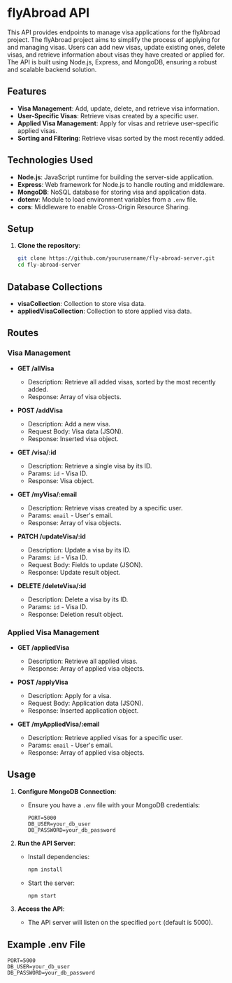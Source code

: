 # flyAbroad API

This API provides endpoints to manage visa applications for the flyAbroad project. The flyAbroad project aims to simplify the process of applying for and managing visas. Users can add new visas, update existing ones, delete visas, and retrieve information about visas they have created or applied for. The API is built using Node.js, Express, and MongoDB, ensuring a robust and scalable backend solution.

## Features

- **Visa Management**: Add, update, delete, and retrieve visa information.
- **User-Specific Visas**: Retrieve visas created by a specific user.
- **Applied Visa Management**: Apply for visas and retrieve user-specific applied visas.
- **Sorting and Filtering**: Retrieve visas sorted by the most recently added.

## Technologies Used

- **Node.js**: JavaScript runtime for building the server-side application.
- **Express**: Web framework for Node.js to handle routing and middleware.
- **MongoDB**: NoSQL database for storing visa and application data.
- **dotenv**: Module to load environment variables from a `.env` file.
- **cors**: Middleware to enable Cross-Origin Resource Sharing.

## Setup

1. **Clone the repository**:
   ```sh
   git clone https://github.com/yourusername/fly-abroad-server.git
   cd fly-abroad-server
   ```

## Database Collections

- **visaCollection**: Collection to store visa data.
- **appliedVisaCollection**: Collection to store applied visa data.

## Routes

### Visa Management

- **GET /allVisa**

  - Description: Retrieve all added visas, sorted by the most recently added.
  - Response: Array of visa objects.

- **POST /addVisa**

  - Description: Add a new visa.
  - Request Body: Visa data (JSON).
  - Response: Inserted visa object.

- **GET /visa/:id**

  - Description: Retrieve a single visa by its ID.
  - Params: `id` - Visa ID.
  - Response: Visa object.

- **GET /myVisa/:email**

  - Description: Retrieve visas created by a specific user.
  - Params: `email` - User's email.
  - Response: Array of visa objects.

- **PATCH /updateVisa/:id**

  - Description: Update a visa by its ID.
  - Params: `id` - Visa ID.
  - Request Body: Fields to update (JSON).
  - Response: Update result object.

- **DELETE /deleteVisa/:id**
  - Description: Delete a visa by its ID.
  - Params: `id` - Visa ID.
  - Response: Deletion result object.

### Applied Visa Management

- **GET /appliedVisa**

  - Description: Retrieve all applied visas.
  - Response: Array of applied visa objects.

- **POST /applyVisa**

  - Description: Apply for a visa.
  - Request Body: Application data (JSON).
  - Response: Inserted application object.

- **GET /myAppliedVisa/:email**
  - Description: Retrieve applied visas for a specific user.
  - Params: `email` - User's email.
  - Response: Array of applied visa objects.

## Usage

1. **Configure MongoDB Connection**:

   - Ensure you have a `.env` file with your MongoDB credentials:
     ```env
     PORT=5000
     DB_USER=your_db_user
     DB_PASSWORD=your_db_password
     ```

2. **Run the API Server**:

   - Install dependencies:
     ```sh
     npm install
     ```
   - Start the server:
     ```sh
     npm start
     ```

3. **Access the API**:
   - The API server will listen on the specified `port` (default is 5000).

## Example .env File

```env
PORT=5000
DB_USER=your_db_user
DB_PASSWORD=your_db_password
```
